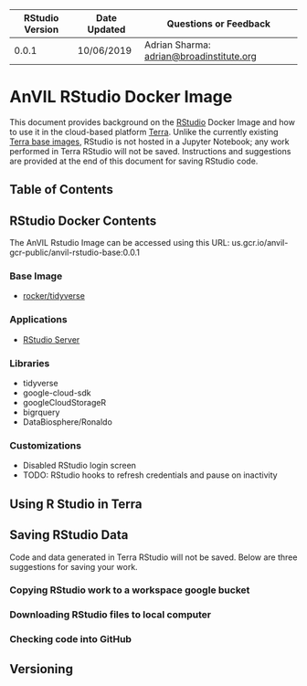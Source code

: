 | RStudio Version | Date Updated | Questions or Feedback |
| --- | --- | --- |
| 0.0.1 | 10/06/2019 | Adrian Sharma: adrian@broadinstitute.org |

# AnVIL RStudio Docker Image

This document provides background on the [RStudio](https://rstudio.com/products/rstudio/) Docker Image and how to use it in the cloud-based platform [Terra](app.terra.bio). Unlike the currently existing [Terra base images](https://github.com/DataBiosphere/terra-docker#terra-base-images), RStudio is not hosted in a Jupyter Notebook; any work performed in Terra RStudio will not be saved. Instructions and suggestions are provided at the end of this document for saving RStudio code. 

## Table of Contents

## RStudio Docker Contents

The AnVIL Rstudio Image can be accessed using this URL: us.gcr.io/anvil-gcr-public/anvil-rstudio-base:0.0.1

### Base Image

* [rocker/tidyverse](https://hub.docker.com/r/rocker/tidyverse/)

### Applications

* [RStudio Server](https://www.rstudio.com/products/rstudio-server/)

### Libraries

* tidyverse
* google-cloud-sdk
* googleCloudStorageR
* bigrquery
* DataBiosphere/Ronaldo

### Customizations

* Disabled RStudio login screen
* TODO: RStudio hooks to refresh credentials and pause on inactivity

## Using R Studio in Terra

## Saving RStudio Data

Code and data generated in Terra RStudio will not be saved. Below are three suggestions for saving your work.

### Copying RStudio work to a workspace google bucket



### Downloading RStudio files to local computer
### Checking code into GitHub

## Versioning
